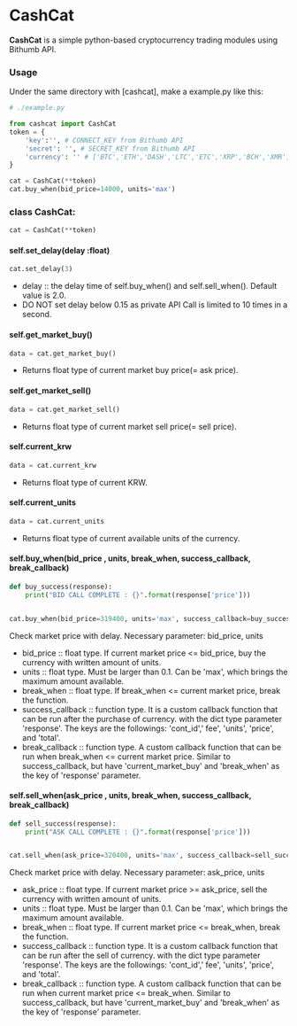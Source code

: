 # CashCat


**CashCat** is a simple python-based cryptocurrency trading modules using Bithumb API.

### Usage

Under the same directory with [cashcat], make a example.py like this:
```python
# ./example.py

from cashcat import CashCat
token = {
	'key':'', # CONNECT_KEY from Bithumb API
	'secret': '', # SECRET_KEY from Bithumb API
	'currency': '' # ['BTC','ETH','DASH','LTC','ETC','XRP','BCH','XMR']
}

cat = CashCat(**token)
cat.buy_when(bid_price=14000, units='max')
```

### class CashCat:
```python
cat = CashCat(**token)
```

#### self.set_delay(delay :float)
```python
cat.set_delay(3)
```
- delay :: the delay time of self.buy_when() and self.sell_when(). Default value is 2.0.
- DO NOT set delay below 0.15 as private API Call is limited to 10 times in a second. 

#### self.get_market_buy()
```python
data = cat.get_market_buy()
```
- Returns float type of current market buy price(= ask price).

#### self.get_market_sell()
```python
data = cat.get_market_sell()
```
- Returns float type of current market sell price(= sell price).

#### self.current_krw
``` python
data = cat.current_krw
```

- Returns float type of current KRW.

#### self.current_units
``` python
data = cat.current_units
```

- Returns float type of current available units of the currency.


#### self.buy_when(bid_price , units, break_when, success_callback, break_callback)
```python
def buy_success(response):
	print("BID CALL COMPLETE : {}".format(response['price']))


cat.buy_when(bid_price=319400, units='max', success_callback=buy_success)
```
Check market price with delay. Necessary parameter: bid_price, units

- bid_price :: float type. If  current market price <= bid_price, buy the currency with written amount of units.
- units :: float type. Must be larger than 0.1. Can be 'max', which brings the maximum amount available.
- break_when :: float type. If break_when <= current market price, break the function.
- success_callback :: function type. It is a custom callback function that can be run after the purchase of currency. with the dict type parameter 'response'. The keys are the followings: 'cont_id',' fee', 'units', 'price', and 'total'.
- break_callback :: function type. A custom callback function that can be run when break_when <= current market price. Similar to success_callback, but have 'current_market_buy' and 'break_when' as the key of 'response' parameter.



#### self.sell_when(ask_price , units, break_when, success_callback, break_callback)
```python
def sell_success(response):
	print("ASK CALL COMPLETE : {}".format(response['price']))


cat.sell_when(ask_price=320400, units='max', success_callback=sell_success)
```
Check market price with delay. Necessary parameter: ask_price, units

- ask_price :: float type. If  current market price >= ask_price, sell the currency with written amount of units.
- units :: float type. Must be larger than 0.1. Can be 'max', which brings the maximum amount available.
- break_when :: float type. If current market price <= break_when, break the function.
- success_callback :: function type. It is a custom callback function that can be run after the sell of currency. with the dict type parameter 'response'. The keys are the followings: 'cont_id',' fee', 'units', 'price', and 'total'.
- break_callback :: function type. A custom callback function that can be run when current market price <= break_when. Similar to success_callback, but have 'current_market_buy' and 'break_when' as the key of 'response' parameter.
